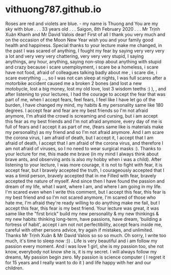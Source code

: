 # vithuong787.github.io
Roses are red and violets are blue. - my name is Thuong and You are my sky with blue
.
.
.
33 years old
.
.
.
Saigon, 8th February 2020
.
.
.
Mr Trịnh Xuân Khanh and Mr David Valois dear! 
First of all I thank you very much and on the occasion of the Moon New Year wish you and your family good health and happiness.
Special thanks to your lecture make me changed, in the past I was scared of anything, I fought my fear by saying very very very a lot and very very very chattering, very very very stupid, I saying anythings, any hour, anything, saying non-stop about anything with stupid and crazy because i scare unemployment, i scare be a homeless, i scare have not food, afraid of colleagues talking badly about me , i scare die,  i scare everything ..., so I was not can sleep at nights, I was full scares after a motorbike accident caused me a broken 2 bones (and lost a new motobycle, lost a big money, lost my old love, lost 3 wisdom teeths :) ),  , and after listening to your lectures, I had the courage to accept the fear that was part of me, when I accept fears, feel fears, I feel like I have let go of the burden, I have changed my mind, my habits & my personality same like 180 degrees.  I accept fear and fear are my best friends so I'm not afraid anymore, I'm afraid the crowd is screaming and cursing, but i am accept this fear as my best friends and I'm not afraid anymore, every day of me is full of  fears and I accept it as part of me, (fears same like is materials make my personality) as my friend and so I'm not afraid anymore.  And I am scare the corona virus, I am afraid of death, but I accept it, I accept that I am afraid of death, I accept that I am afraid of the corona virus, and therefore I am not afraid of viruses, so I no need to wear surgical masks :).  Thanks to your lecture for me, this made me brave (in my mind I always think about brave ants, and observing ants is also my hobby when i was a child).  After listening to your lecture, I was more courage, it is not to fight with fear, it is accept fear, but I bravely accepted the truth, I courageously accepted that I was a timid person, bravely accepted that in me  Filled with fear, bravely accepted the nature of myself.  And since then I have found the passion and dream of my life, what I want, where I am, and where I am going in my life.  I'm scared even when I write this comment, but I accept this fear, this fear is my best friend and so I'm not scared anymore, I'm scared of those who hate me, I'm afraid they're ready  willing to do anything make me fail, but I accept this fear, this fear is my best friend.  Your lecture was great, it was same like the "first brick" build my new personality & my new thinkings & my new habits: thinking long-term, have passions, have dream, 'building a fortress of habit', accept i am not not perfectibility, accept fears inside me, careful with other persons advice, try again if mistakes, and unlimited.  Thanks Mr Trịnh Xuân  & Mr David Valois so so so much. Oh sorry, I write too much, it's time to sleep now :)) . Life is very beautiful and i am follow my passion every moment. And i was love 1 girl, she is my passion too, she not know, everybody not know she is, it is my secret. I will always follow my dreams, My passion begin zero. My passion is science computer ( I regret it for 15 years and I really want to do it ) and life happy with her and our children.
